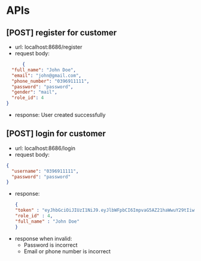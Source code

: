 # APIs

## [POST] register for customer

- url: localhost:8686/register
- request body:

```json
      {
  "full_name": "John Doe",
  "email": "john@gmail.com",
  "phone_number": "0396911111",
  "password": "password",
  "gender": "mail",
  "role_id": 4
}

```

- response:
  User created successfully

## [POST] login for customer

- url: localhost:8686/login
- request body:

```json
{
  "username": "0396911111",
  "password": "password"
}
```

- response:
  ```json
  {
  "token" : "eyJhbGciOiJIUzI1NiJ9.eyJlbWFpbCI6ImpvaG5AZ21haWwuY29tIiwic3ViIjoiam9obkBnbWFpbC5jb20iLCJleHAiOjE3MTM5NDAxMTF9.WQAXFt9jiaPmWofBQ3_dQjLjviRRr1ilAYbBLCziWLk",
  "role_id" : 4,
  "full_name" : "John Doe"
  }
  ```
- response when invalid:
  - Password is incorrect
  - Email or phone number is incorrect